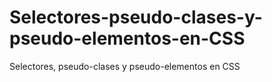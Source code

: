 # Selectores-pseudo-clases-y-pseudo-elementos-en-CSS
Selectores, pseudo-clases y pseudo-elementos en CSS
